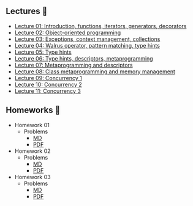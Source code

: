## Lectures 📖

- [Lecture 01: Introduction, functions, iterators, generators, decorators](lectures/Lecture01.ipynb)
- [Lecture 02: Object-oriented programming](lectures/Lecture02.ipynb)
- [Lecture 03: Exceptions, context management, collections](lectures/Lecture03.ipynb)
- [Lecture 04: Walrus operator, pattern matching, type hints](lectures/Lecture04/Lecture04.ipynb)
- [Lecture 05: Type hints](lectures/Lecture05/Lecture05.ipynb)
- [Lecture 06: Type hints, descriptors, metaprogramming](lectures/Lecture06/Lecture06.ipynb)
- [Lecture 07: Metaprogramming and descriptors](lectures/Lecture07/Lecture07.ipynb)
- [Lecture 08: Class metaprogramming and memory management](lectures/Lecture08/Lecture08.ipynb)
- [Lecture 09: Concurrency 1](lectures/Lecture09/Lecture09.ipynb)
- [Lecture 10: Concurrency 2](lectures/Lecture10/Lecture10.ipynb)
- [Lecture 11: Concurrency 3](lectures/Lecture11/Lecture11.ipynb)

## Homeworks 📝

- Homework 01
    - Problems
        - [MD](homeworks/Homework01.md) 
        - [PDF](homeworks/Homework01.pdf)
- Homework 02
    - Problems
        - [MD](homeworks/Homework02.md) 
        - [PDF](homeworks/Homework02.pdf)
- Homework 03
    - Problems
        - [MD](homeworks/Homework03.md) 
        - [PDF](homeworks/Homework03.pdf)
